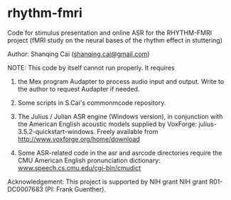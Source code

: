 # rhythm-fmri
Code for stimulus presentation and online ASR for the RHYTHM-FMRI project (fMRI study on the neural bases of the rhythm effect in stuttering)

Author: Shanqing Cai (shanqing.cai@gmail.com)


NOTE: This code by itself cannot run properly. It requires 
1) the Mex program Audapter to process audio input and output. Write to the author to request Audapter if needed. 

2) Some scripts in S.Cai's commonmcode repository. 

3) The Julius / Julian ASR engine (Windows version), in conjunction with the American English acoustic models supplied by VoxForge: julius-3.5.2-quickstart-windows. Freely available from 
http://www.voxforge.org/home/download

4) Some ASR-related code in the asr and asrcode directories require the CMU American English pronunciation dictionary:
www.speech.cs.cmu.edu/cgi-bin/cmudict


Acknowledgement:
This project is supported by NIH grant NIH grant R01-DC0007683 (PI: Frank Guenther).


